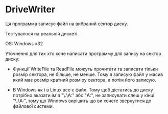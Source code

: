 # DriveWriter
Ця программа записує файл на вибраний сектор диску.

Тестувалося на реальній дискеті.

OS: Windows x32

Уточнення для тих хто хоче написати программу для запису на сектор диску:
* Функції WriteFile та ReadFile можуть прочитати та записати тільки розмір сектора, не більше, не менше. Тому я записую файл у масив який має розмір кратний розміру сектора, а потім його записую.

* В Windows як і в Linux все є файл. Тому щоб дістатись до диску потрібно вказати ім'я "\\.\A:" або "A:", не записувати слеш  у кінці "\\.\A:\", тому що Windows вирішить що ви хочете звернутися до файлової системи.
